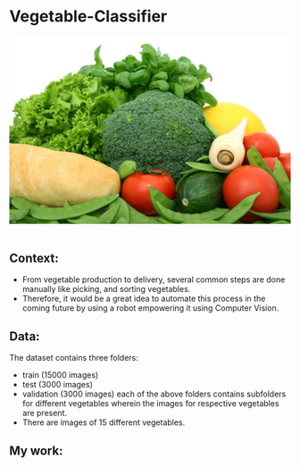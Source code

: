 # Vegetable-Classifier

<center><img src= "https://raw.githubusercontent.com/ashwinshetgaonkar/kaggle-kernel-images/main/vegetables.jpg" alt ="vegetables" style='width:600px;'></center><br>


## Context:
* From vegetable production to delivery, several common steps are done manually like picking, and sorting vegetables.
* Therefore, it would be a great idea to automate this process in the coming future by using a robot empowering it using Computer Vision.


## Data:
The dataset contains three folders:
* train (15000 images)
* test (3000 images)
* validation (3000 images)
each of the above folders contains subfolders for different vegetables wherein the images for respective vegetables are present.
* There are images of 15 different vegetables.


## My work:


